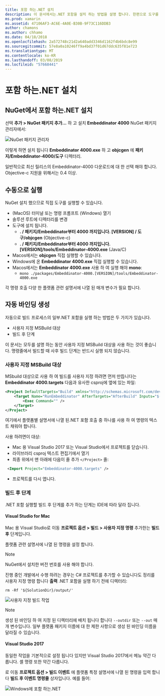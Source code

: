 ```yaml
---
title: 포함 하는.NET 설치
description: 이 문서에서는.NET 포함을 설치 하는 방법을 설명 합니다. 한편으로 도구를 실행 하는 방법에 설명 바인딩을 생성 하는 방법을 사용자 지정 MSBuild 대상 및 필요한 빌드 후 단계를 사용 하는 방법을 자동으로 합니다.
ms.prod: xamarin
ms.assetid: 47106AF3-AC6E-4A0E-B30B-9F73C116DDB3
author: chamons
ms.author: chhamo
ms.date: 04/18/2018
ms.openlocfilehash: 2a572748c21d2a640add3346d1162f4b6bdc8e99
ms.sourcegitcommit: 57e8a0a10246ff9a4bd37f01d67ddc635f81e723
ms.translationtype: MT
ms.contentlocale: ko-KR
ms.lasthandoff: 03/08/2019
ms.locfileid: "57668441"
---
```

# <a name="installing-net-embedding"></a>포함 하는.NET 설치

## <a name="installing-net-embedding-from-nuget"></a>NuGet에서 포함 하는.NET 설치

선택 **추가 > NuGet 패키지 추가...**  하 고 설치 **Embeddinator 4000** NuGet 패키지 관리자에서:

![NuGet 패키지 관리자](images/visualstudionuget.png)

이렇게 하면 설치 됩니다 **Embeddinator 4000.exe** 하 고 **objcgen** 에 **패키지/Embeddinator-4000/도구** 디렉터리.

일반적으로 최신 릴리스의 Embeddinator-4000 다운로드에 대 한 선택 해야 합니다. Objective-c 지원을 위해서는 0.4 이상.

## <a name="running-manually"></a>수동으로 실행

NuGet 설치 했으므로 직접 도구를 실행할 수 있습니다.

- (MacOS) 터미널 또는 명령 프롬프트 (Windows) 열기
- 솔루션 루트에 디렉터리를 변경
- 도구에 설치 됩니다.
    - **. / 패키지/Embeddinator부터 4000 까지입니다. [VERSION] / 도구/objcgen** (Objective-c)
    - **. / 패키지/Embeddinator부터 4000 까지입니다. [VERSION]/tools/Embeddinator-4000.exe** (Java/C)
- Macos에서는 **objcgen** 직접 실행할 수 있습니다.
- Windows에 온 **Embeddinator 4000.exe** 직접 실행할 수 있습니다.
- Macos에서는 **Embeddinator 4000.exe** 사용 하 여 실행 해야 **mono**:
    - `mono ./packages/Embeddinator-4000.[VERSION]/tools/Embeddinator-4000.exe`

각 명령 호출 다양 한 플랫폼 관련 설명서에 나열 된 매개 변수가 필요 합니다.

## <a name="automatic-binding-generation"></a>자동 바인딩 생성

자동으로 빌드 프로세스의 일부.NET 포함을 실행 하는 방법은 두 가지가 있습니다.

- 사용자 지정 MSBuild 대상
- 빌드 후 단계

이 문서는 모두를 설명 하는 동안 사용자 지정 MSBuild 대상을 사용 하는 것이 좋습니다. 명령줄에서 빌드할 때 사후 빌드 단계는 반드시 실행 되지 않습니다.

### <a name="custom-msbuild-targets"></a>사용자 지정 MSBuild 대상

MSbuild 대상으로 사용 하 여 빌드를 사용자 지정 하려면 먼저 만듭니다는 **Embeddinator 4000.targets** 다음과 유사한 csproj에 옆에 있는 파일:

```xml
<Project DefaultTargets="Build" xmlns="http://schemas.microsoft.com/developer/msbuild/2003">
    <Target Name="RunEmbeddinator" AfterTargets="AfterBuild" Inputs="$(OutputPath)/$(AssemblyName).dll" Outputs="$(IntermediateOutputPath)/Embeddinator/$(AssemblyName).framework/$(AssemblyName)">
        <Exec Command="" />
    </Target>
</Project>
```

여기에서 플랫폼별 설명서에 나열 된.NET 포함 호출 중 하나를 사용 하 여 명령의 텍스트 채워야 합니다.

사용 하려면이 대상:

- Mac 용 Visual Studio 2017 또는 Visual Studio에서 프로젝트를 닫습니다.
- 라이브러리 csproj 텍스트 편집기에서 열기
- 최종 위에서 맨 아래에 다음이 줄 추가 `</Project>` 줄:

```xml
 <Import Project="Embeddinator-4000.targets" />
```

- 프로젝트를 다시 엽니다.

### <a name="post-build-steps"></a>빌드 후 단계

.NET 포함 실행할 빌드 후 단계를 추가 하는 단계는 IDE에 따라 달라 집니다.

#### <a name="visual-studio-for-mac"></a>Visual Studio for Mac

Mac 용 Visual Studio로 이동 **프로젝트 옵션 > 빌드 > 사용자 지정 명령** 추가한는 **빌드 후** 단계입니다.

플랫폼 관련 설명서에 나열 된 명령을 설정 합니다.

> [!NOTE]
> NuGet에서 설치한 버전 번호를 사용 해야 합니다.

진행 중인 개발에서 수행 하려는 경우는 C# 프로젝트를 추가할 수 있습니다도 정리를 사용자 지정 명령 합니다 **출력** .NET 포함을 실행 하기 전에 디렉터리:

```shell
rm -Rf '${SolutionDir}/output/'
```

![사용자 지정 빌드 작업](images/visualstudiocustombuild.png)

> [!NOTE]
> 생성 된 바인딩 하 여 지정 된 디렉터리에 배치 됩니다 합니다 `--outdir` 또는 `--out` 매개 변수입니다. 일부 플랫폼 패키지 이름에 대 한 제한 사항으로 생성 된 바인딩 이름을 달라질 수 있습니다.

#### <a name="visual-studio-2017"></a>Visual Studio 2017

동일한 작업을 기본적으로 설정 됩니다 있지만 Visual Studio 2017에서 메뉴 약간 다릅니다. 셸 명령 또한 약간 다릅니다.

로 이동 **프로젝트 옵션 > 빌드 이벤트** 에 플랫폼 특정 설명서에 나열 된 명령을 입력 합니다 **빌드 후 이벤트 명령줄** 상자입니다. 예를 들어:

![Windows에 포함 하는.NET](images/visualstudiowindows.png)
